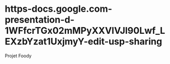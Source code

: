 # https-docs.google.com-presentation-d-1WFfcrTGx02mMPyXXVlVJl90Lwf_LEXzbYzat1UxjmyY-edit-usp-sharing
Projet Foody
